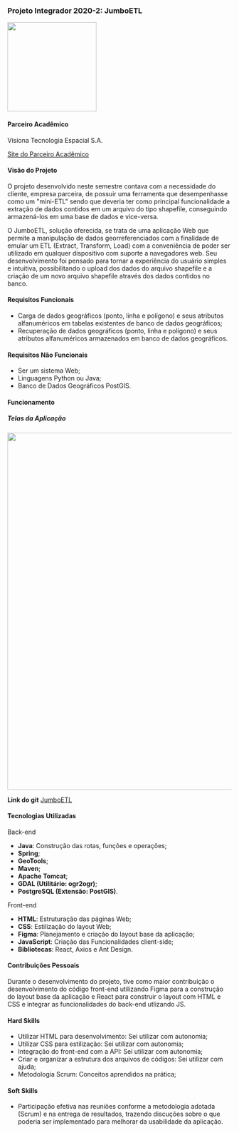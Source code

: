 ### Projeto Integrador 2020-2: JumboETL
<img src="" width="200"/>


#### Parceiro Acadêmico

Visiona Tecnologia Espacial S.A.

[Site do Parceiro Acadêmico](https://www.visionaespacial.com.br)

#### Visão do Projeto
O projeto desenvolvido neste semestre contava com a necessidade do cliente, empresa parceira, de possuir uma ferramenta que desempenhasse como um "mini-ETL" sendo que deveria ter como principal funcionalidade a extração de dados contidos em um arquivo do tipo shapefile, conseguindo armazená-los em uma base de dados e vice-versa.

O JumboETL, solução oferecida, se trata de uma aplicação Web que permite a manipulação de dados georreferenciados com a finalidade de emular um ETL (Extract, Transform, Load) com a conveniência de poder ser utilizado em qualquer dispositivo com suporte a navegadores web. Seu desenvolvimento foi pensado para tornar a experiência do usuário simples e intuitiva, possibilitando o upload dos dados do arquivo shapefile e a criação de um novo arquivo shapefile através dos dados contidos no banco.

#### Requisitos Funcionais
 - Carga de dados geográficos (ponto, linha e polígono) e seus atributos alfanuméricos em tabelas existentes de banco de dados geográficos;
 - Recuperação de dados geográficos (ponto, linha e polígono) e seus atributos alfanuméricos armazenados em banco de dados geográficos.
 
#### Requisitos Não Funcionais
 - Ser um sistema Web;
 - Linguagens Python ou Java;
 - Banco de Dados Geográficos PostGIS.

#### Funcionamento
##### Telas da Aplicação
<img src="" width="800"/>

  
**Link do git**
[JumboETL](https://github.com/DaviNeves0/ETL_Visiona)

#### Tecnologias Utilizadas
Back-end
 - **Java**: Construção das rotas, funções e operações;
 - **Spring**;
 - **GeoTools**;
 - **Maven**;
 - **Apache Tomcat**;
 - **GDAL (Utilitário: ogr2ogr)**;
 - **PostgreSQL (Extensão: PostGIS)**.
 
Front-end
 - **HTML**: Estruturação das páginas Web;
 - **CSS**: Estilização do layout Web;
 - **Figma**: Planejamento e criação do layout base da aplicação;
 - **JavaScript**: Criação das Funcionalidades client-side;
 - **Bibliotecas**: React, Axios e Ant Design.

#### Contribuições Pessoais
Durante o desenvolvimento do projeto, tive como maior contribuição o desenvolvimento do código front-end utilizando Figma para a construção do layout base da aplicação e React para construir o layout com HTML e CSS e integrar as funcionalidades do back-end utlizando JS.

#### Hard Skills
 - Utilizar HTML para desenvolvimento: Sei utilizar com autonomia;
 - Utilizar CSS para estilização: Sei utilizar com autonomia;
 - Integração do front-end com a API: Sei utilizar com autonomia;
 - Criar e organizar a estrutura dos arquivos de códigos: Sei utilizar com ajuda;
 - Metodologia Scrum: Conceitos aprendidos na prática;
 
#### Soft Skills
 - Participação efetiva nas reuniões conforme a metodologia adotada (Scrum) e na entrega de resultados, trazendo discuções sobre o que poderia ser implementado para melhorar da usabilidade da aplicação.